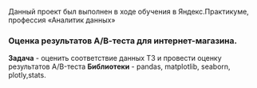 Данный проект был выполнен в ходе обучения в Яндекс.Практикуме, профессия «Аналитик данных»
### Оценка результатов А/В-теста для интернет-магазина.
  
**Задача** - оценить соответствие данных ТЗ и провести оценку результатов A/B-теста 
**Библиотеки** - pandas, matplotlib, seaborn, plotly,stats.

